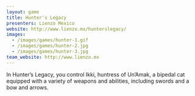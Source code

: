 ```yaml
---
layout: game
title: Hunter's Legacy
presenters: Lienzo Mexico
website: http://www.lienzo.mx/hunterslegacy/
images:
  - /images/games/hunter-1.gif
  - /images/games/hunter-2.jpg
  - /images/games/hunter-3.jpg
team_website: http://www.lienzo.mx
---
```

In Hunter’s Legacy, you control Ikki, huntress of Un’Amak, a bipedal cat equipped with a variety of weapons and abilities, including swords and a bow and arrows.
